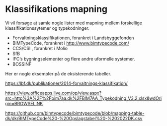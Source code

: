 # Klassifikations mapning

Vi vil forsøge at samle nogle lister med mapning mellem forskellige klassifikationssytemer og typekodninger.

* Forvaltningsklassifikationen, forankret i Landsbyggefonden
* BIMTypeCode, forankret i  http://www.bimtypecode.com/
* CCS/CSI , forankret i Molio
* SfB
* IFC’s bygningselementer og flere andre uformelle systemer.
* BOSSINF


Her er nogle eksempler på de eksisterende tabeller.

https://lbf.dk/publikationer/2014-forvaltnings-klassifikation/

https://view.officeapps.live.com/op/view.aspx?src=http%3A%2F%2Fbim7aa.dk%2FBIM7AA_Typekodning_V3.2.xlsx&wdOrigin=BROWSELINK

https://github.com/bimtypecode/bimtypecode/blob/mapping-table-dk/dk/BIMTypeCode%20-%20Opslagstabel%20-%202022DK.csv
